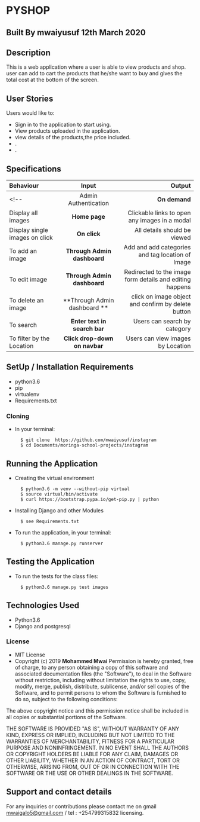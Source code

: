 # PYSHOP



## Built By mwaiyusuf  12th March 2020

## Description
This is a web  application where a  user is able to view products and shop. user can  add to cart the products that he/she want to buy and gives the total cost at the bottom of the screen.

## User Stories
 
 Users would like to:
  * Sign in to the application  to start using.
  * View products uploaded in the  application.
  * view details of the products,the price included.
  * .
  * .


<!-- ## Admin Abilities -->
 
<!-- Admin  :
* Sign in to the pyshop
* Creation of the products and the details 
* Update the product post details.
* Delete product -->


## Specifications
| Behaviour | Input | Output |
| :---------------- | :---------------: | ------------------: |
<!-- | Admin Authentication | **On demand** | Access Admin dashboard |
| Display all images | **Home page** | Clickable links to open any images in a modal |
| Display single images on click | **On  click** | All details should be viewed|
| To add an image  | **Through Admin dashboard** | Add and add categories and tag location of Image|
| To edit image  | **Through Admin dashboard** | Redirected to the  image form details and editing happens|
| To delete an image  | **Through Admin dashboard ** | click on image object and confirm by delete button|
| To search  | **Enter text in search bar** | Users can search by category|
| To filter by the  Location  | **Click drop-down on navbar** | Users can view images by Location| -->


## SetUp / Installation Requirements
 
* python3.6
* pip
* virtualenv
* Requirements.txt

### Cloning
* In your terminal:

        $ git clone  https://github.com/mwaiyusuf/instagram
        $ cd Documents/moringa-school-projects/instagram

## Running the Application
* Creating the virtual environment

        $ python3.6 -m venv --without-pip virtual
        $ source virtual/bin/activate
        $ curl https://bootstrap.pypa.io/get-pip.py | python

* Installing Django and other Modules

        $ see Requirements.txt

* To run the application, in your terminal:

        $ python3.6 manage.py runserver

## Testing the Application
* To run the tests for the class files:

        $ python3.6 manage.py test images

## Technologies Used
* Python3.6
* Django and postgresql

 ### License
* MIT License
* Copyright (c) 2019 **Mohammed Mwai**
Permission is hereby granted, free of charge, to any person obtaining a copy of this software and associated documentation files (the "Software"), to deal in the Software without restriction, including without limitation the rights to use, copy, modify, merge, publish, distribute, sublicense, and/or sell copies of the Software, and to permit persons to whom the Software is furnished to do so, subject to the following conditions:

The above copyright notice and this permission notice shall be included in all copies or substantial portions of the Software.

THE SOFTWARE IS PROVIDED "AS IS", WITHOUT WARRANTY OF ANY KIND, EXPRESS OR IMPLIED, INCLUDING BUT NOT LIMITED TO THE WARRANTIES OF MERCHANTABILITY, FITNESS FOR A PARTICULAR PURPOSE AND NONINFRINGEMENT. IN NO EVENT SHALL THE AUTHORS OR COPYRIGHT HOLDERS BE LIABLE FOR ANY CLAIM, DAMAGES OR OTHER LIABILITY, WHETHER IN AN ACTION OF CONTRACT, TORT OR OTHERWISE, ARISING FROM, OUT OF OR IN CONNECTION WITH THE SOFTWARE OR THE USE OR OTHER DEALINGS IN THE SOFTWARE.
## Support and contact details
For any inquiries or contributions please contact me on gmail mwaigalo5@gmail.com / tel : +254799315832
 licensing.

 
